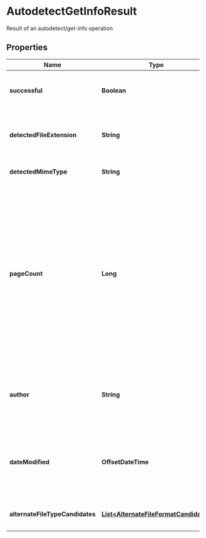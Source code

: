 

# AutodetectGetInfoResult

Result of an autodetect/get-info operation

## Properties

| Name | Type | Description | Notes |
|------------ | ------------- | ------------- | -------------|
|**successful** | **Boolean** | True if the operation was successful, false otherwise |  [optional] |
|**detectedFileExtension** | **String** | Detected file extension of the file format, with a leading period |  [optional] |
|**detectedMimeType** | **String** | MIME type of this file extension |  [optional] |
|**pageCount** | **Long** | Number of pages in a page-based document; for presentations, this is the number of slides and for a spreadsheet this is the number of worksheets.  Contains 0 when the page count cannot be determined, or if the concept of page count does not apply (e.g. for an image) |  [optional] |
|**author** | **String** | User name of the creator/author of the document, if available, null if not available |  [optional] |
|**dateModified** | **OffsetDateTime** | The timestamp that the document was last modified, if available, null if not available |  [optional] |
|**alternateFileTypeCandidates** | [**List&lt;AlternateFileFormatCandidate&gt;**](AlternateFileFormatCandidate.md) | Alternate file type options and their probability |  [optional] |



